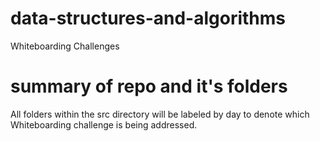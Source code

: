 # data-structures-and-algorithms
Whiteboarding Challenges

# summary of repo and it's folders
All folders within the src directory will be labeled by day to denote which Whiteboarding challenge is being addressed.

